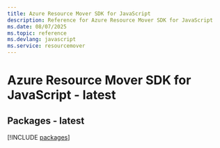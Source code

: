 ```yaml
---
title: Azure Resource Mover SDK for JavaScript
description: Reference for Azure Resource Mover SDK for JavaScript
ms.date: 08/07/2025
ms.topic: reference
ms.devlang: javascript
ms.service: resourcemover
---
```

# Azure Resource Mover SDK for JavaScript - latest
## Packages - latest
[!INCLUDE [packages](resource-mover-index.md)]